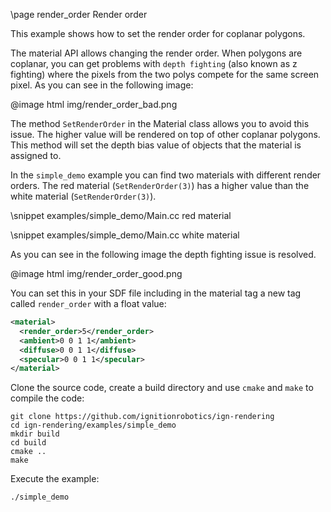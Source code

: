 \page render_order Render order

This example shows how to set the render order for coplanar polygons.

The material API allows changing the render order. When polygons are coplanar, you can get problems
with `depth fighting` (also known as z fighting) where the pixels from the two polys compete for the same screen pixel.
As you can see in the following image:

@image html img/render_order_bad.png

The method `SetRenderOrder` in the Material class allows you to avoid this issue. The higher value will
be rendered on top of other coplanar polygons. This method will set the depth bias value of objects that the material is assigned to.

In the `simple_demo` example you can find two materials with different render orders. The red material
(`SetRenderOrder(3)`) has a higher value than the white material (`SetRenderOrder(3)`).

\snippet examples/simple_demo/Main.cc red material

\snippet examples/simple_demo/Main.cc white material

As you can see in the following image the depth fighting issue is resolved.

@image html img/render_order_good.png

You can set this in your SDF file including in the material tag a new tag called `render_order` with
a float value:

```xml
<material>
  <render_order>5</render_order>
  <ambient>0 0 1 1</ambient>
  <diffuse>0 0 1 1</diffuse>
  <specular>0 0 1 1</specular>
</material>
```

Clone the source code, create a build directory and use `cmake` and `make` to compile the code:

```{.sh}
git clone https://github.com/ignitionrobotics/ign-rendering
cd ign-rendering/examples/simple_demo
mkdir build
cd build
cmake ..
make
```

Execute the example:

```{.sh}
./simple_demo
```
